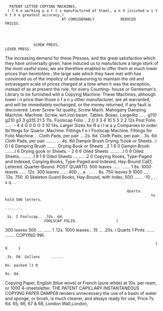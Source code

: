       PATENT LETTER COPYING MACHINES,
     ( T h e working p a r t s manufactured of Steel, a n d jinished w i t h t h e greatest accuracy,)
                              AT CONSIDERABLY            REDUCED      PRICES.




                 SCREW PRESS.                                             LEVER PRESS.
   The increasing demand for these Presses, and the great satisfaction which they have universally
given, have induced us to manufacture a large stork of the most useful sizes; we are therefore
enabled to offer them at much lower prices than heretofore ; the large sale which they have met with
has convinced us of the impolicy of endeavouring to maintain the old and extravagant scale of prices
charged at a time when it was the exception, instead of as at present the rule, for every Counting-
house or Gentleman's Library to be furnished witli a Copying Machine. These Machines, although
lower i n price than those o f a n y other manufacturer, are all warranted, and will be immediately
exchanged, or the money returned, if any fault is discovered.
                          Lever           Screw     1st quality, Screw Mach.    Mahogany    Damping
                         Machme.        Machme.       Screw,     wrt.iron beam.  Tables.     Boxes.
Large4to      ......
                  g110       g210             g3 3        g315        21 5                            11s.
Foolscap Folio     ..
                   2 0         3 3               4 10       5 5        2 2                            12s
Post Folio ......   -          4 4               G 0        G G        3 10                           14s.
                   Larger Sizes for R a i l w a y Companies to order.
 Ibi'ttings for Quarto ,Machine.      Fittings f o r Foolscap Machine.     Fittings for Folio Machine.
                                                              ..
Cloth Pads, per pair ....2s. 6d. Cloth Pads, per pair.. .3s. 6d. Cloth Pads, per pair
                  ........                                                                      ....4s. 6d
Dampin Brush
Drying %ook or Sheets. .l 0
                               l 6    Damping Brush      ........
                                      Drying Book or Sheets ..2
                                                                  1 6
                                                                     0
                                                                         Dampin Brush       ........l 6
                                                                         Drying gook or Sheets. - 2 6
6 Oiled Sheets  ........     ..l 0     6 Oiled Sheets..  ....... .l 9 1 6 Oiled Sheets    ......... .2 0
   Copying Rooks, Type-Paged and Indexed,                   Cqnying Books, Type-Paged and Indexed,
             Hay-Bound CaEf, Lettered.                                   Quarter-Bound.
                       POST QUARTO.                         500 leaves ......
                                                                    .......          1
                                                                              8s. 1000 leaves   ......  12s.
  300 leaves  ......
  400 , , a . . . . .
                          8s. 750 leaves
                          9    1000
                                             .....
                                               .13s.        750             .l0
                                                          Skeleton Guard Books, Hay-Bound, with Index,
  500    .......        -10
                                   , , . s q . .



                                                            Quarto.
                                                                       to hold 500 letters.
                                                                     ........                  .
                                                                             .Ss. I Foolscap.. .lOs. 6d.
                      FOOLSCAP FOLIO.                  l
  300 leaves
  500
             ....
         ......           1
                        .12s. 1000 leaves..
                        .15
                                                   ...
                                               .20s. i Quarts
                                                       1 Pints
                                                                .......
                                                                ........
                                                                          COPYING INK.

                                                                         l 9     1
                                                                        .3s. Od. Gallons     ......
                                                                                     Do. packed l1 0
                                                                                                     9s. Od.

Copying Paper, English (blue wove) or French (pure white) at 10s. per ream, or 1000 4-sheetsletter.
THE PATENT CAPILLARY INSTANTANEOUS COPYING
  PAPER DAMPER renders unnecessary the
  use of a basin of water and sponge, or brush,
  is much cleaner, and always ready for use,
  Price 7s. 6d.
                    65, 66, 67 & 68, London Wall,London,
